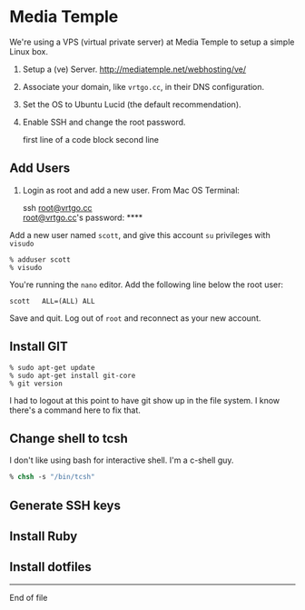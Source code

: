 Media Temple
============

We're using a VPS (virtual private server) at Media Temple to setup a simple Linux box.

1. Setup a (ve) Server. http://mediatemple.net/webhosting/ve/
2. Associate your domain, like `vrtgo.cc`, in their DNS configuration.
3. Set the OS to Ubuntu Lucid (the default recommendation).
4. Enable SSH and change the root password.

    first line of a code block
    second line


Add Users
---------

1. Login as root and add a new user. From Mac OS Terminal:

    ssh root@vrtgo.cc  
    root@vrtgo.cc's password: ****  

Add a new user named `scott`, and give this account `su` privileges with `visudo`

```
% adduser scott  
% visudo  
```

You're running the `nano` editor. Add the following line below the root user:

```
scott	ALL=(ALL) ALL
```

Save and quit. Log out of `root` and reconnect as your new account.

Install GIT
-----------

```
% sudo apt-get update
% sudo apt-get install git-core
% git version
```
I had to logout at this point to have git show up in the file system. I know there's a command here to fix that. 

## Change shell to tcsh
I don't like using bash for interactive shell. I'm a c-shell guy.

```csh
% chsh -s "/bin/tcsh"
```

## Generate SSH keys
## Install Ruby
## Install dotfiles


***

End of file


